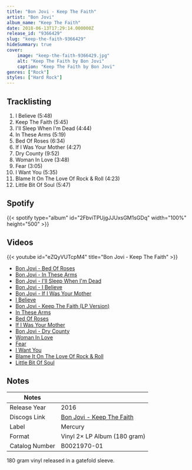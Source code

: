 ```yaml
---
title: "Bon Jovi - Keep The Faith"
artist: "Bon Jovi"
album_name: "Keep The Faith"
date: 2018-06-13T17:29:14.000000Z
release_id: "9366429"
slug: "keep-the-faith-9366429"
hideSummary: true
cover:
    image: "keep-the-faith-9366429.jpg"
    alt: "Keep The Faith by Bon Jovi"
    caption: "Keep The Faith by Bon Jovi"
genres: ["Rock"]
styles: ["Hard Rock"]
---
```


## Tracklisting
1. I Believe (5:48)
2. Keep The Faith (5:45)
3. I'll Sleep When I'm Dead (4:44)
4. In These Arms (5:19)
5. Bed Of Roses (6:34)
6. If I Was Your Mother (4:27)
7. Dry County (9:52)
8. Woman In Love (3:48)
9. Fear (3:05)
10. I Want You (5:35)
11. Blame It On The Love Of Rock & Roll (4:23)
12. Little Bit Of Soul (5:47)


## Spotify
{{< spotify type="album" id="2FbviTPUjgJJUxsGM1sGDq" width="100%" height="500" >}}



## Videos
{{< youtube id="eZQyVUTcpM4" title="Bon Jovi - Keep The Faith" >}}
- [Bon Jovi - Bed Of Roses](https://www.youtube.com/watch?v=NvR60Wg9R7Q)
- [Bon Jovi - In These Arms](https://www.youtube.com/watch?v=59NoqP02ZYM)
- [Bon Jovi - I'll Sleep When I'm Dead](https://www.youtube.com/watch?v=ts-e0uZfooQ)
- [Bon Jovi - I Believe](https://www.youtube.com/watch?v=UhqN8-asMgg)
- [Bon Jovi - If I Was Your Mother](https://www.youtube.com/watch?v=SY5-gPbJQo0)
- [I Believe](https://www.youtube.com/watch?v=TW4P5AcQFwA)
- [Bon Jovi - Keep The Faith (LP Version)](https://www.youtube.com/watch?v=Jn9EjX6vOfQ)
- [In These Arms](https://www.youtube.com/watch?v=LK22vfSmNdI)
- [Bed Of Roses](https://www.youtube.com/watch?v=ZYc1jps3JWI)
- [If I Was Your Mother](https://www.youtube.com/watch?v=IyWLltNX7cI)
- [Bon Jovi - Dry County](https://www.youtube.com/watch?v=9Ja1aHnj7Wk)
- [Woman In Love](https://www.youtube.com/watch?v=8Mj8PQNqy7U)
- [Fear](https://www.youtube.com/watch?v=LzBfVihBOVA)
- [I Want You](https://www.youtube.com/watch?v=t_6WvAL5_3E)
- [Blame It On The Love Of Rock & Roll](https://www.youtube.com/watch?v=FOZyLCZ-n8Y)
- [Little Bit Of Soul](https://www.youtube.com/watch?v=1aakOCSMWpM)

## Notes
| Notes          |             |
| ---------------| ----------- |
| Release Year   | 2016 |
| Discogs Link   | [Bon Jovi - Keep The Faith](https://www.discogs.com/release/9366429-Bon-Jovi-Keep-The-Faith) |
| Label          | Mercury |
| Format         | Vinyl 2× LP Album (180 gram) |
| Catalog Number | B0021970-01 |

180 gram vinyl released in a gatefold sleeve.  


